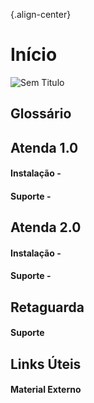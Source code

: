 {.align-center}<!-- TITLE: Wiki - Linked Gourmet -->
<!-- SUBTITLE: Plataforma para compatilhamento de conhecimento -->

# Início
![Sem Titulo](https://1drv.ms/u/s!AmpfF709tdrwbCWN9XY7mCjBE50 "Sem Titulo")
## Glossário
## Atenda 1.0
#### Instalação - 
#### Suporte - 

## Atenda 2.0
#### Instalação - 
#### Suporte - 

## Retaguarda
#### Suporte

## Links Úteis
#### Material Externo

